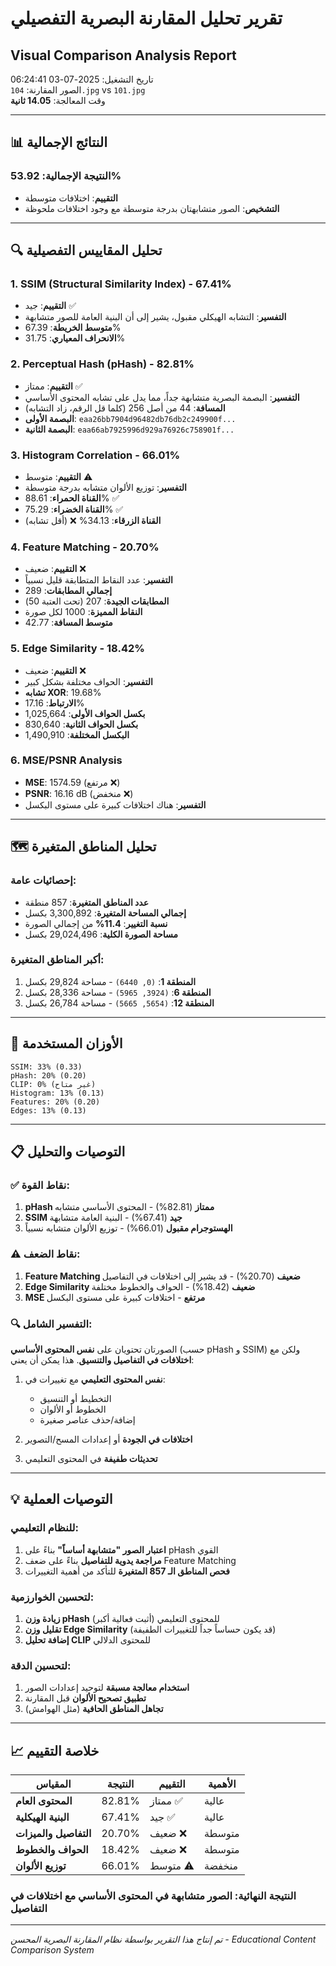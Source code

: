 # تقرير تحليل المقارنة البصرية التفصيلي
## Visual Comparison Analysis Report

تاريخ التشغيل: 2025-07-03 06:24:41  
الصور المقارنة: `104.jpg` vs `101.jpg`  
وقت المعالجة: **14.05 ثانية**

---

## 📊 النتائج الإجمالية

### النتيجة الإجمالية: **53.92%**
- **التقييم**: اختلافات متوسطة
- **التشخيص**: الصور متشابهتان بدرجة متوسطة مع وجود اختلافات ملحوظة

---

## 🔍 تحليل المقاييس التفصيلية

### 1. SSIM (Structural Similarity Index) - **67.41%**
- **التقييم**: جيد ✅
- **التفسير**: التشابه الهيكلي مقبول، يشير إلى أن البنية العامة للصور متشابهة
- **متوسط الخريطة**: 67.39%
- **الانحراف المعياري**: 31.75%

### 2. Perceptual Hash (pHash) - **82.81%**
- **التقييم**: ممتاز ✅
- **التفسير**: البصمة البصرية متشابهة جداً، مما يدل على تشابه المحتوى الأساسي
- **المسافة**: 44 من أصل 256 (كلما قل الرقم، زاد التشابه)
- **البصمة الأولى**: `eaa26bb7904d96482db76db2c249900f...`
- **البصمة الثانية**: `eaa66ab7925996d929a76926c758901f...`

### 3. Histogram Correlation - **66.01%**
- **التقييم**: متوسط ⚠️
- **التفسير**: توزيع الألوان متشابه بدرجة متوسطة
- **القناة الحمراء**: 88.61% ✅
- **القناة الخضراء**: 75.29% ✅  
- **القناة الزرقاء**: 34.13% ❌ (أقل تشابه)

### 4. Feature Matching - **20.70%**
- **التقييم**: ضعيف ❌
- **التفسير**: عدد النقاط المتطابقة قليل نسبياً
- **إجمالي المطابقات**: 289
- **المطابقات الجيدة**: 207 (تحت العتبة 50)
- **النقاط المميزة**: 1000 لكل صورة
- **متوسط المسافة**: 42.77

### 5. Edge Similarity - **18.42%**
- **التقييم**: ضعيف ❌
- **التفسير**: الحواف مختلفة بشكل كبير
- **تشابه XOR**: 19.68%
- **الارتباط**: 17.16%
- **بكسل الحواف الأولى**: 1,025,664
- **بكسل الحواف الثانية**: 830,640
- **البكسل المختلفة**: 1,490,910

### 6. MSE/PSNR Analysis
- **MSE**: 1574.59 (مرتفع ❌)
- **PSNR**: 16.16 dB (منخفض ❌)
- **التفسير**: هناك اختلافات كبيرة على مستوى البكسل

---

## 🗺️ تحليل المناطق المتغيرة

### إحصائيات عامة:
- **عدد المناطق المتغيرة**: 857 منطقة
- **إجمالي المساحة المتغيرة**: 3,300,892 بكسل
- **نسبة التغيير**: **11.4%** من إجمالي الصورة
- **مساحة الصورة الكلية**: 29,024,496 بكسل

### أكبر المناطق المتغيرة:
1. **المنطقة 1**: `(0, 6440)` - مساحة 29,824 بكسل
2. **المنطقة 6**: `(3924, 5965)` - مساحة 28,336 بكسل  
3. **المنطقة 12**: `(5654, 5665)` - مساحة 26,784 بكسل

---

## 🎯 الأوزان المستخدمة

```
SSIM: 33% (0.33)
pHash: 20% (0.20)
CLIP: 0% (غير متاح)
Histogram: 13% (0.13)
Features: 20% (0.20)
Edges: 13% (0.13)
```

---

## 📋 التوصيات والتحليل

### ✅ نقاط القوة:
1. **pHash ممتاز** (82.81%) - المحتوى الأساسي متشابه
2. **SSIM جيد** (67.41%) - البنية العامة متشابهة
3. **الهستوجرام مقبول** (66.01%) - توزيع الألوان متشابه نسبياً

### ⚠️ نقاط الضعف:
1. **Feature Matching ضعيف** (20.70%) - قد يشير إلى اختلافات في التفاصيل
2. **Edge Similarity ضعيف** (18.42%) - الحواف والخطوط مختلفة
3. **MSE مرتفع** - اختلافات كبيرة على مستوى البكسل

### 🔍 التفسير الشامل:
الصورتان تحتويان على **نفس المحتوى الأساسي** (حسب pHash و SSIM) ولكن مع **اختلافات في التفاصيل والتنسيق**. هذا يمكن أن يعني:

1. **نفس المحتوى التعليمي** مع تغييرات في:
   - التخطيط أو التنسيق
   - الخطوط أو الألوان
   - إضافة/حذف عناصر صغيرة
   
2. **اختلافات في الجودة** أو إعدادات المسح/التصوير

3. **تحديثات طفيفة** في المحتوى التعليمي

---

## 💡 التوصيات العملية

### للنظام التعليمي:
1. **اعتبار الصور "متشابهة أساساً"** بناءً على pHash القوي
2. **مراجعة يدوية للتفاصيل** بناءً على ضعف Feature Matching
3. **فحص المناطق الـ 857 المتغيرة** للتأكد من أهمية التغييرات

### لتحسين الخوارزمية:
1. **زيادة وزن pHash** للمحتوى التعليمي (أثبت فعالية أكبر)
2. **تقليل وزن Edge Similarity** (قد يكون حساساً جداً للتغييرات الطفيفة)
3. **إضافة تحليل CLIP** للمحتوى الدلالي

### لتحسين الدقة:
1. **استخدام معالجة مسبقة** لتوحيد إعدادات الصور
2. **تطبيق تصحيح الألوان** قبل المقارنة
3. **تجاهل المناطق الحافية** (مثل الهوامش)

---

## 📈 خلاصة التقييم

| المقياس | النتيجة | التقييم | الأهمية |
|---------|---------|---------|----------|
| **المحتوى العام** | 82.81% | ممتاز ✅ | عالية |
| **البنية الهيكلية** | 67.41% | جيد ✅ | عالية |
| **التفاصيل والميزات** | 20.70% | ضعيف ❌ | متوسطة |
| **الحواف والخطوط** | 18.42% | ضعيف ❌ | متوسطة |
| **توزيع الألوان** | 66.01% | متوسط ⚠️ | منخفضة |

### النتيجة النهائية: **الصور متشابهة في المحتوى الأساسي مع اختلافات في التفاصيل**

---

*تم إنتاج هذا التقرير بواسطة نظام المقارنة البصرية المحسن - Educational Content Comparison System*
